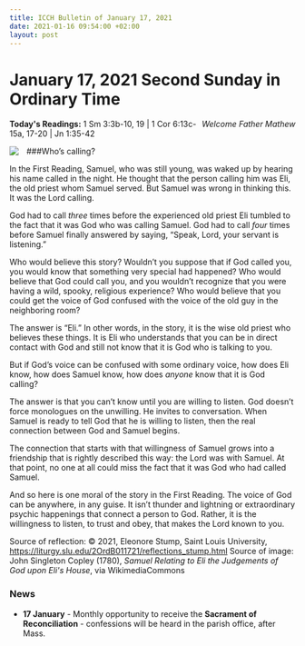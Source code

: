 ```yaml
---
title: ICCH Bulletin of January 17, 2021
date: 2021-01-16 09:54:00 +02:00
layout: post
---
```


# January 17, 2021 Second Sunday in Ordinary Time
<span style="float: right"><em>Welcome Father Mathew</em></span>
**Today's Readings:** 1 Sm 3:3b-10, 19 | 1 Cor 6:13c-15a, 17-20 | Jn 1:35-42


<img style="float: left; margin-right: 1em;" src="https://upload.wikimedia.org/wikipedia/commons/thumb/f/f1/Eli_and_Samuel.jpg/477px-Eli_and_Samuel.jpg">

###Who’s calling?

In the First Reading, Samuel, who was still young, was waked up by hearing his name called in the night. He thought that the person calling him was Eli, the old priest whom Samuel served. But Samuel was wrong in thinking this. It was the Lord calling.

God had to call *three* times before the experienced old priest Eli tumbled to the fact that it was God who was calling Samuel. God had to call *four* times before Samuel finally answered by saying, “Speak, Lord, your servant is listening.”

Who would believe this story? Wouldn’t you suppose that if God called you, you would know that something very special had happened? Who would believe that God could call you, and you wouldn’t recognize that you were having a wild, spooky, religious experience? Who would believe that you could get the voice of God confused with the voice of the old guy in the neighboring room?

The answer is “Eli.” In other words, in the story, it is the wise old priest who believes these things. It is Eli who understands that you can be in direct contact with God and still not know that it is God who is talking to you.

But if God’s voice can be confused with some ordinary voice, how does Eli know, how does Samuel know, how does *anyone* know that it is God calling?

The answer is that you can’t know until you are willing to listen. God doesn’t force monologues on the unwilling. He invites to conversation. When Samuel is ready to tell God that he is willing to listen, then the real connection between God and Samuel begins.

The connection that starts with that willingness of Samuel grows into a friendship that is rightly described this way: the Lord was with Samuel. At that point, no one at all could miss the fact that it was God who had called Samuel.

And so here is one moral of the story in the First Reading. The voice of God can be anywhere, in any guise. It isn’t thunder and lightning or extraordinary psychic happenings that connect a person to God. Rather, it is the willingness to listen, to trust and obey, that makes the Lord known to you.

Source of reflection: © 2021, Eleonore Stump, Saint Louis University, https://liturgy.slu.edu/2OrdB011721/reflections_stump.html
Source of image: John Singleton Copley (1780), *Samuel Relating to Eli the Judgements of God upon Eli's House*, via WikimediaCommons

### News 

* **17 January** - Monthly opportunity to receive the **Sacrament of Reconciliation** - confessions will be heard in the parish office, after Mass.
